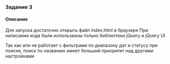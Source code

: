 ### Задание 3

#### Описание

Для запуска достаточно открыть файл index.html в браузере
При написании кода были использваны только библиотеки jQuery и jQuery UI

Так как апи не работает с фильтрами по диапазону дат и статусу при поиске, поиск по названию имеет больший приоритет над другими настройками